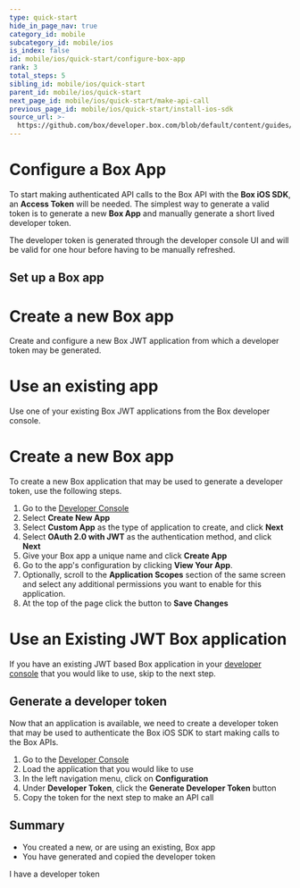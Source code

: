 ```yaml
---
type: quick-start
hide_in_page_nav: true
category_id: mobile
subcategory_id: mobile/ios
is_index: false
id: mobile/ios/quick-start/configure-box-app
rank: 3
total_steps: 5
sibling_id: mobile/ios/quick-start
parent_id: mobile/ios/quick-start
next_page_id: mobile/ios/quick-start/make-api-call
previous_page_id: mobile/ios/quick-start/install-ios-sdk
source_url: >-
  https://github.com/box/developer.box.com/blob/default/content/guides/mobile/ios/quick-start/3-configure-box-app.md
---
```


# Configure a Box App

To start making authenticated API calls to the Box API with the **Box iOS
SDK**, an **Access Token** will be needed. The simplest way to generate a valid
token is to generate a new **Box App** and manually generate a short lived
developer token.

The developer token is generated through the developer console UI and will be
valid for one hour before having to be manually refreshed.

## Set up a Box app

<Grid columns='2'>

<Choose option='ios.app_type' value='create_new' color='blue'>

# Create a new Box app

Create and configure a new Box JWT application from which a developer
token may be generated.

</Choose>

<Choose option='ios.app_type' value='use_own' color='red'>

# Use an existing app

Use one of your existing Box JWT applications from the Box developer
console.

</Choose>

</Grid>

<Choice option='ios.app_type' value='create_new' color='blue'>

# Create a new Box app

To create a new Box application that may be used to generate a developer
token, use the following steps.

  1. Go to the [Developer Console][devconsole]
  1. Select **Create New App**
  1. Select **Custom App** as the type of application to create, and click
     **Next**
  1. Select **OAuth 2.0 with JWT** as the authentication method, and click
     **Next**
  1. Give your Box app a unique name and click **Create App**
  1. Go to the app's configuration by clicking **View Your App**.
  1. Optionally, scroll to the **Application Scopes** section of the same screen
     and select any additional permissions you want to enable for this
     application.
  1. At the top of the page click the button to **Save Changes**

</Choice>

<Choice option='ios.app_type' value='use_own' color='blue'>

# Use an Existing JWT Box application

If you have an existing JWT based Box application in your
[developer console][devconsole] that you
would like to use, skip to the next step.

</Choice>

## Generate a developer token

Now that an application is available, we need to create a developer token that
may be used to authenticate the Box iOS SDK to start making calls to the Box
APIs.

1. Go to the [Developer Console][devconsole]
1. Load the application that you would like to use
1. In the left navigation menu, click on **Configuration**
1. Under **Developer Token**, click the **Generate Developer Token** button
1. Copy the token for the next step to make an API call

## Summary

* You created a new, or are using an existing, Box app
* You have generated and copied the developer token

<Observe option='ios.app_type' value='use_own,create_new_'>
<Next>

I have a developer token

</Next>

</Observe>

[devconsole]: https://cloud.app.box.com/developers/console
